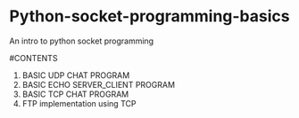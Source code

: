 # Python-socket-programming-basics
An intro to python socket programming 

#CONTENTS

1. BASIC UDP CHAT PROGRAM 
2. BASIC ECHO SERVER_CLIENT PROGRAM
3. BASIC TCP CHAT PROGRAM
4. FTP implementation using TCP 
